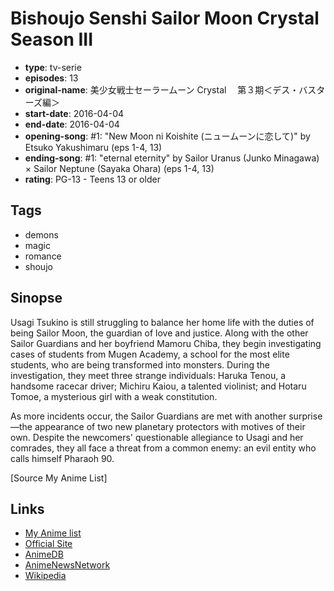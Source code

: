 # Bishoujo Senshi Sailor Moon Crystal Season III

-   **type**: tv-serie
-   **episodes**: 13
-   **original-name**: 美少女戦士セーラームーン Crystal 　第３期＜デス・バスターズ編＞
-   **start-date**: 2016-04-04
-   **end-date**: 2016-04-04
-   **opening-song**: #1: "New Moon ni Koishite (ニュームーンに恋して)" by Etsuko Yakushimaru (eps 1-4, 13)
-   **ending-song**: #1: "eternal eternity" by Sailor Uranus (Junko Minagawa) × Sailor Neptune (Sayaka Ohara) (eps 1-4, 13)
-   **rating**: PG-13 - Teens 13 or older

## Tags

-   demons
-   magic
-   romance
-   shoujo

## Sinopse

Usagi Tsukino is still struggling to balance her home life with the duties of being Sailor Moon, the guardian of love and justice. Along with the other Sailor Guardians and her boyfriend Mamoru Chiba, they begin investigating cases of students from Mugen Academy, a school for the most elite students, who are being transformed into monsters. During the investigation, they meet three strange individuals: Haruka Tenou, a handsome racecar driver; Michiru Kaiou, a talented violinist; and Hotaru Tomoe, a mysterious girl with a weak constitution.

As more incidents occur, the Sailor Guardians are met with another surprise—the appearance of two new planetary protectors with motives of their own. Despite the newcomers' questionable allegiance to Usagi and her comrades, they all face a threat from a common enemy: an evil entity who calls himself Pharaoh 90.

[Source My Anime List]

## Links

-   [My Anime list](https://myanimelist.net/anime/31733/Bishoujo_Senshi_Sailor_Moon_Crystal_Season_III)
-   [Official Site](http://sailormoon-official.com/animation/)
-   [AnimeDB](http://anidb.info/perl-bin/animedb.pl?show=anime&aid=11665)
-   [AnimeNewsNetwork](http://www.animenewsnetwork.com/encyclopedia/anime.php?id=17987)
-   [Wikipedia](http://en.wikipedia.org/wiki/Sailor_Moon#Sailor_Moon_Crystal)
